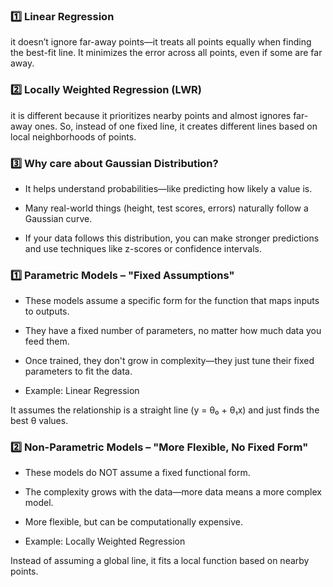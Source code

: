 ### 1️⃣ Linear Regression 
it doesn’t ignore far-away points—it treats all points equally when finding the best-fit line. It minimizes the error across all points, even if some are far away.

### 2️⃣ Locally Weighted Regression (LWR) 
it is different because it prioritizes nearby points and almost ignores far-away ones. So, instead of one fixed line, it creates different lines based on local neighborhoods of points.

### 3️⃣ Why care about Gaussian Distribution?

* It helps understand probabilities—like predicting how likely a value is.

* Many real-world things (height, test scores, errors) naturally follow a Gaussian curve.

* If your data follows this distribution, you can make stronger predictions and use techniques like z-scores or confidence intervals.

### 1️⃣ Parametric Models – "Fixed Assumptions"
* These models assume a specific form for the function that maps inputs to outputs.

* They have a fixed number of parameters, no matter how much data you feed them.

* Once trained, they don't grow in complexity—they just tune their fixed parameters to fit the data.

* Example: Linear Regression

It assumes the relationship is a straight line (y = θ₀ + θ₁x) and just finds the best θ values.

### 2️⃣ Non-Parametric Models – "More Flexible, No Fixed Form"
* These models do NOT assume a fixed functional form.

* The complexity grows with the data—more data means a more complex model.

* More flexible, but can be computationally expensive.

* Example: Locally Weighted Regression

Instead of assuming a global line, it fits a local function based on nearby points.

